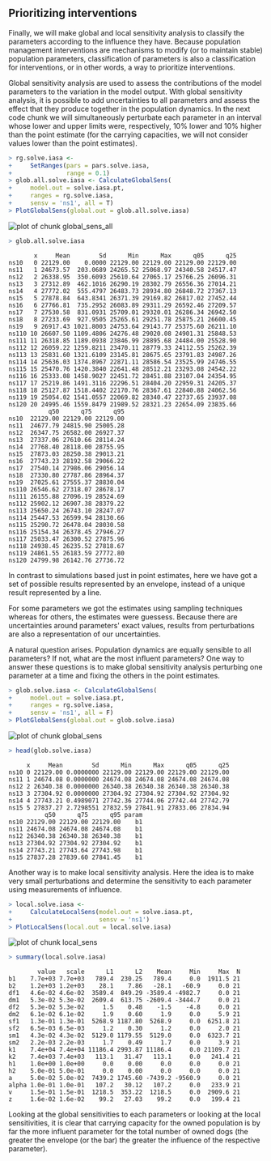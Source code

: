 





## Prioritizing interventions

Finally, we will make global and local sensitivity analysis to classify the parameters according to the influence they have. Because population management interventions are mechanisms to modify (or to maintain stable) population parameters, classification of parameters is also a classification for interventions, or in other words, a way to prioritize interventions.

Global sensitivity analysis are used to assess the contributions of the model parameters to the variation in the model output. With global sensitivity analysis, it is possible to add uncertainties to all parameters and assess the effect that they produce together in the population dynamics. In the next code chunk we will simultaneously perturbate each parameter in an interval whose lower and upper limits were, respectively, 10% lower and 10% higher than the point estimate (for the carrying capacities, we will not consider values lower than the point estimates).


```r
> rg.solve.iasa <-
+     SetRanges(pars = pars.solve.iasa,
+               range = 0.1)
> glob.all.solve.iasa <- CalculateGlobalSens(
+     model.out = solve.iasa.pt,
+     ranges = rg.solve.iasa,
+     sensv = 'ns1', all = T)
> PlotGlobalSens(global.out = glob.all.solve.iasa)
```

![plot of chunk global_sens_all](figures/global_sens_all-1.png) 

```r
> glob.all.solve.iasa
```

```
       x     Mean        Sd      Min      Max      q05      q25
ns10   0 22129.00    0.0000 22129.00 22129.00 22129.00 22129.00
ns11   1 24673.57  203.0689 24265.52 25068.97 24340.58 24517.47
ns12   2 26338.95  350.6093 25610.64 27065.17 25766.25 26096.31
ns13   3 27312.89  462.1016 26290.19 28302.79 26556.36 27014.21
ns14   4 27772.02  555.4797 26483.73 28934.80 26848.72 27367.13
ns15   5 27878.84  643.8341 26371.39 29169.82 26817.02 27452.44
ns16   6 27766.81  735.2952 26083.89 29311.29 26592.46 27209.57
ns17   7 27530.58  831.0931 25709.01 29320.01 26286.34 26942.50
ns18   8 27233.69  927.9505 25265.61 29251.78 25875.21 26600.45
ns19   9 26917.43 1021.8003 24753.64 29143.77 25375.60 26211.10
ns110 10 26607.50 1109.4806 24276.48 29020.08 24901.31 25848.53
ns111 11 26318.85 1189.0938 23846.99 28895.68 24484.00 25528.90
ns112 12 26059.22 1259.8211 23470.11 28779.33 24112.55 25262.39
ns113 13 25831.60 1321.6109 23145.81 28675.65 23791.83 24987.26
ns114 14 25636.03 1374.8967 22871.11 28586.54 23525.99 24746.55
ns115 15 25470.76 1420.3840 22641.48 28512.21 23293.08 24542.22
ns116 16 25333.08 1458.9027 22451.72 28451.88 23107.04 24354.95
ns117 17 25219.86 1491.3116 22296.51 28404.20 22959.31 24205.37
ns118 18 25127.87 1518.4402 22170.76 28367.61 22840.88 24062.56
ns119 19 25054.02 1541.0557 22069.82 28340.47 22737.65 23937.08
ns120 20 24995.46 1559.8479 21989.52 28321.23 22654.09 23835.66
           q50      q75      q95
ns10  22129.00 22129.00 22129.00
ns11  24677.79 24815.90 25005.28
ns12  26347.75 26582.00 26927.37
ns13  27337.06 27610.66 28114.24
ns14  27768.40 28118.00 28755.95
ns15  27873.03 28250.38 29013.21
ns16  27743.23 28192.58 29066.22
ns17  27540.14 27986.06 29056.14
ns18  27330.80 27787.86 28964.37
ns19  27025.61 27555.37 28830.04
ns110 26546.62 27318.07 28678.17
ns111 26155.88 27096.19 28524.69
ns112 25902.12 26907.38 28379.22
ns113 25650.24 26743.10 28247.07
ns114 25447.53 26599.94 28130.66
ns115 25290.72 26478.04 28030.58
ns116 25154.34 26378.45 27946.27
ns117 25033.47 26300.52 27875.96
ns118 24938.45 26235.52 27818.67
ns119 24861.55 26183.59 27772.80
ns120 24799.98 26142.76 27736.72
```

In contrast to simulations based just in point estimates, here we have got a set of possible results represented by an envelope, instead of a unique result represented by a line.  

For some parameters we got the estimates using sampling techniques whereas for others, the estimates were guessess. Because there are uncertainties around parameters' exact values, results from perturbations are also a representation of our uncertainties.  

A natural question arises. Population dynamics are equally sensible to all parameters? If not, what are the most influent parameters? One way to answer these questions is to make global sensitivity analysis perturbing one parameter at a time and fixing the others in the point estimates.


```r
> glob.solve.iasa <- CalculateGlobalSens(
+     model.out = solve.iasa.pt,
+     ranges = rg.solve.iasa,
+     sensv = 'ns1', all = F)
> PlotGlobalSens(global.out = glob.solve.iasa)
```

![plot of chunk global_sens](figures/global_sens-1.png) 

```r
> head(glob.solve.iasa)
```

```
     x     Mean        Sd      Min      Max      q05      q25
ns10 0 22129.00 0.0000000 22129.00 22129.00 22129.00 22129.00
ns11 1 24674.08 0.0000000 24674.08 24674.08 24674.08 24674.08
ns12 2 26340.38 0.0000000 26340.38 26340.38 26340.38 26340.38
ns13 3 27304.92 0.0000000 27304.92 27304.92 27304.92 27304.92
ns14 4 27743.21 0.4989071 27742.36 27744.06 27742.44 27742.79
ns15 5 27837.27 2.7298551 27832.59 27841.91 27833.06 27834.94
          q50      q75      q95 param
ns10 22129.00 22129.00 22129.00    b1
ns11 24674.08 24674.08 24674.08    b1
ns12 26340.38 26340.38 26340.38    b1
ns13 27304.92 27304.92 27304.92    b1
ns14 27743.21 27743.64 27743.98    b1
ns15 27837.28 27839.60 27841.45    b1
```

Another way is to make local sensitivity analysis. Here the idea is to make very small perturbations and determine the sensitivity to each parameter using measurements of influence.


```r
> local.solve.iasa <-
+     CalculateLocalSens(model.out = solve.iasa.pt,
+                        sensv = 'ns1')
> PlotLocalSens(local.out = local.solve.iasa)
```

![plot of chunk local_sens](figures/local_sens-1.png) 

```r
> summary(local.solve.iasa)
```

```
        value   scale      L1      L2    Mean     Min     Max  N
b1    7.7e+03 7.7e+03   789.4  230.25   789.4     0.0  1911.5 21
b2    1.2e+03 1.2e+03    28.1    7.86   -28.1   -60.9     0.0 21
df1   4.6e-02 4.6e-02  3589.4  849.29 -3589.4 -4982.7     0.0 21
dm1   5.3e-02 5.3e-02  2609.4  613.75 -2609.4 -3444.7     0.0 21
df2   5.3e-02 5.3e-02     1.5    0.48    -1.5    -4.8     0.0 21
dm2   6.1e-02 6.1e-02     1.9    0.60     1.9     0.0     5.9 21
sf1   1.3e-01 1.3e-01  5268.9 1187.80  5268.9     0.0  6251.8 21
sf2   6.5e-03 6.5e-03     1.2    0.30     1.2     0.0     2.0 21
sm1   4.3e-02 4.3e-02  5129.0 1179.55  5129.0     0.0  6323.7 21
sm2   2.2e-03 2.2e-03     1.7    0.49     1.7     0.0     3.9 21
k1    7.4e+04 7.4e+04 11186.4 2993.87 11186.4     0.0 21109.7 21
k2    7.4e+03 7.4e+03   113.1   31.47   113.1     0.0   241.4 21
h1    1.0e+00 1.0e+00     0.0    0.00     0.0     0.0     0.0 21
h2    5.0e-01 5.0e-01     0.0    0.00     0.0     0.0     0.0 21
a     5.0e-02 5.0e-02  7439.2 1745.60 -7439.2 -9560.9     0.0 21
alpha 1.0e-01 1.0e-01   107.2   30.12   107.2     0.0   233.9 21
v     1.5e-01 1.5e-01  1218.5  353.22  1218.5     0.0  2909.6 21
z     1.6e-02 1.6e-02    99.2   27.03    99.2     0.0   199.4 21
```

Looking at the global sensitivities to each parameters or looking at the local sensitivities, it is clear that carrying capacity for the owned population is by far the more influent parameter for the total number of owned dogs (the greater the envelope (or the bar) the greater the influence of the respective parameter).
